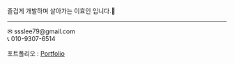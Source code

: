 즐겁게 개발하며 살아가는 이효인 입니다.🙌
<hr>
✉ ssslee79@gmail.com <br>
📞 010-9307-6514

포트폴리오 : [Portfolio](https://ssslee77g.github.io/)
 
